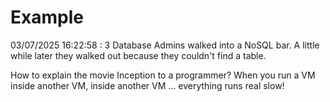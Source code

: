 # Example

<!-- replace-with-date starts -->
03/07/2025 16:22:58 : 3 Database Admins walked into a NoSQL bar. A little while later they walked out because they couldn't find a table.
<!-- replace-with-date ends -->

<!-- replace-with-joke starts -->
How to explain the movie Inception to a programmer? When you run a VM inside another VM, inside another VM ... everything runs real slow!
<!-- replace-with-joke ends -->